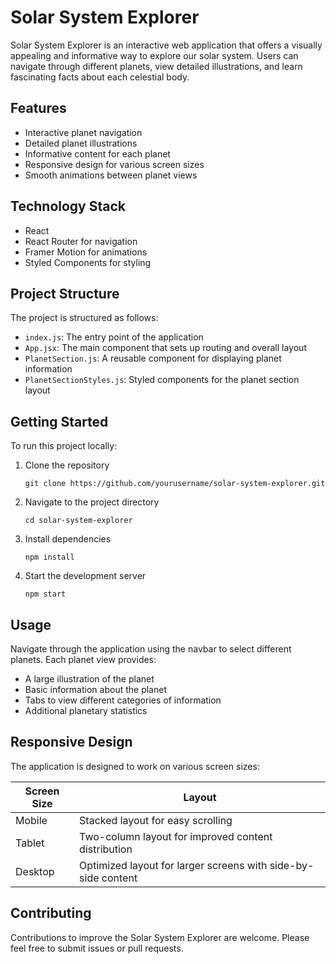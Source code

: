 # Solar System Explorer

Solar System Explorer is an interactive web application that offers a visually appealing and informative way to explore our solar system. Users can navigate through different planets, view detailed illustrations, and learn fascinating facts about each celestial body.

## Features

- Interactive planet navigation
- Detailed planet illustrations
- Informative content for each planet
- Responsive design for various screen sizes
- Smooth animations between planet views

## Technology Stack

- React
- React Router for navigation
- Framer Motion for animations
- Styled Components for styling

## Project Structure

The project is structured as follows:

- `index.js`: The entry point of the application
- `App.jsx`: The main component that sets up routing and overall layout
- `PlanetSection.js`: A reusable component for displaying planet information
- `PlanetSectionStyles.js`: Styled components for the planet section layout

## Getting Started

To run this project locally:

1. Clone the repository
   ```
   git clone https://github.com/yourusername/solar-system-explorer.git
   ```
2. Navigate to the project directory
   ```
   cd solar-system-explorer
   ```
3. Install dependencies
   ```
   npm install
   ```
4. Start the development server
   ```
   npm start
   ```

## Usage

Navigate through the application using the navbar to select different planets. Each planet view provides:

- A large illustration of the planet
- Basic information about the planet
- Tabs to view different categories of information
- Additional planetary statistics

## Responsive Design

The application is designed to work on various screen sizes:

| Screen Size | Layout                                          |
|-------------|--------------------------------------------------|
| Mobile      | Stacked layout for easy scrolling                |
| Tablet      | Two-column layout for improved content distribution |
| Desktop     | Optimized layout for larger screens with side-by-side content |

## Contributing

Contributions to improve the Solar System Explorer are welcome. Please feel free to submit issues or pull requests.
